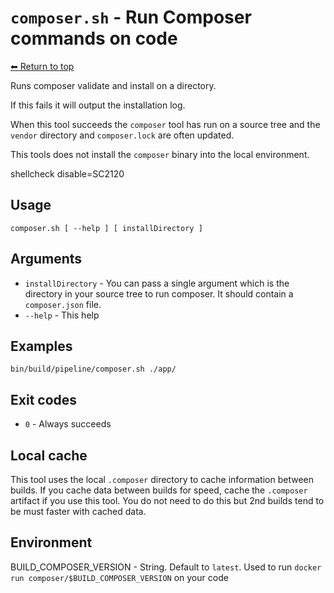 
# `composer.sh` - Run Composer commands on code

[⬅ Return to top](index.md)

Runs composer validate and install on a directory.

If this fails it will output the installation log.

When this tool succeeds the `composer` tool has run on a source tree and the `vendor` directory and `composer.lock` are often updated.

This tools does not install the `composer` binary into the local environment.




shellcheck disable=SC2120

## Usage

    composer.sh [ --help ] [ installDirectory ]
    

## Arguments

- `installDirectory` - You can pass a single argument which is the directory in your source tree to run composer. It should contain a `composer.json` file.
- `--help` - This help

## Examples

    bin/build/pipeline/composer.sh ./app/

## Exit codes

- `0` - Always succeeds

## Local cache

This tool uses the local `.composer` directory to cache information between builds. If you cache data between builds for speed, cache the `.composer` artifact if you use this tool. You do not need to do this but 2nd builds tend to be must faster with cached data.

## Environment

BUILD_COMPOSER_VERSION - String. Default to `latest`. Used to run `docker run composer/$BUILD_COMPOSER_VERSION` on your code
